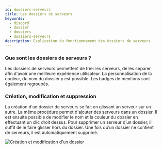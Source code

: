 ```yaml
---
id: dossiers-serveurs
title: Les dossiers de serveurs
keywords:
  - discord
  - dossier
  - dossiers
  - dossiers-serveurs
description: Explication du fonctionnement des dossiers de serveurs
---
```


### Que sont les dossiers de serveurs ?
Les dossiers de serveurs permettent de trier les serveurs, de les séparer afin d'avoir une meilleure expérience utilisateur. La personnalisation de la couleur, du nom du dossier y est possible. Les badges de mentions sont également regroupés.

### Création, modification et suppression
La création d'un dossier de serveurs se fait en glissant un serveur sur un autre. La même procédure permet d'ajouter des serveurs dans un dossier. Il est ensuite possible de modifier le nom et la couleur du dossier en effectuant un clic droit dessus. Pour supprimer un serveur d’un dossier, il suffit de le faire glisser hors du dossier. Une fois qu’un dossier ne contient de serveurs, il est automatiquement supprimé.

![Création et modification d'un dossier](https://i.discord.fr/pC9.gif)
